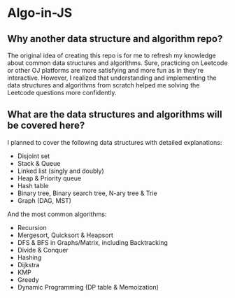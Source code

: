 # Algo-in-JS

## Why another data structure and algorithm repo?
The original idea of creating this repo is for me to refresh my knowledge about common data structures and algorithms. Sure, practicing on Leetcode or other OJ platforms are more satisfying and more fun as in they're interactive. However, I realized that understanding and implementing the data structures and algorithms from scratch helped me solving the Leetcode questions more confidently.

## What are the data structures and algorithms will be covered here?
I planned to cover the following data structures with detailed explanations:

- Disjoint set
- Stack & Queue
- Linked list (singly and doubly)
- Heap & Priority queue
- Hash table
- Binary tree, Binary search tree, N-ary tree & Trie
- Graph (DAG, MST)

And the most common algorithms:
- Recursion
- Mergesort, Quicksort & Heapsort
- DFS & BFS in Graphs/Matrix, including Backtracking
- Divide & Conquer
- Hashing
- Dijkstra
- KMP
- Greedy
- Dynamic Programming (DP table & Memoization)


